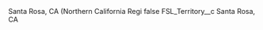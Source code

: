 <?xml version="1.0" encoding="UTF-8"?>
<CustomMetadata xmlns="http://soap.sforce.com/2006/04/metadata" xmlns:xsi="http://www.w3.org/2001/XMLSchema-instance" xmlns:xsd="http://www.w3.org/2001/XMLSchema">
    <label>Santa Rosa, CA (Northern California Regi</label>
    <protected>false</protected>
    <values>
        <field>FSL_Territory__c</field>
        <value xsi:type="xsd:string">Santa Rosa, CA</value>
    </values>
</CustomMetadata>
